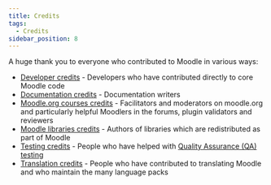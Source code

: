 ```yaml
---
title: Credits
tags:
  - Credits
sidebar_position: 8
---
```

A huge thank you to everyone who contributed to Moodle in various ways:

- [Developer credits](https://moodle.org/dev/) - Developers who have contributed directly to core Moodle code
- [Documentation credits](./credits/documentation) - Documentation writers
- [Moodle.org courses credits](./credits/moodleorg) - Facilitators and moderators on moodle.org and particularly helpful Moodlers in the forums, plugin validators and reviewers
- [Moodle libraries credits](./credits/thirdpartylibs) - Authors of libraries which are redistributed as part of Moodle
- [Testing credits](./credits/testing) - People who have helped with [Quality Assurance (QA) testing](../../development/process/testing/qa.md)
- [Translation credits](http://lang.moodle.org/local/amos/credits.php) - People who have contributed to translating Moodle and who maintain the many language packs
